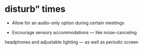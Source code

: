 # disturb” times

- Allow for an audio-only option during certain meetings

- Encourage sensory accommodations — like noise-canceling

headphones and adjustable lighting — as well as periodic screen
